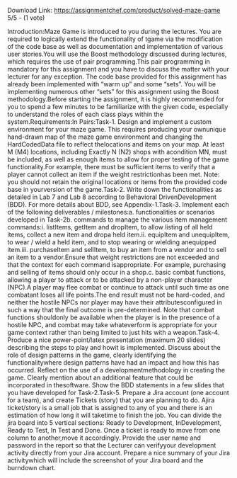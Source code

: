Download Link: https://assignmentchef.com/product/solved-maze-game
<br>
5/5 - (1 vote)

Introduction:Maze Game is introduced to you during the lectures. You are required to logically extend the functionality of tgame via the modification of the code base as well as documentation and implementation of various user stories.You will use the Boost methodology discussed during lectures, which requires the use of pair programming.This pair programming in mandatory for this assignment and you have to discuss the matter with your lecturer for any exception. The code base provided for this assignment has already been implemented with “warm up” and some “sets”. You will be implementing numerous other “sets” for this assignment using the Boost methodology.Before starting the assignment, it is highly recommended for you to spend a few minutes to be familiarize with the given code, especially to understand the roles of each class plays within the system.Requirements:In Pairs:Task-1. Design and implement a custom environment for your maze game. This requires producing your ownunique hand-drawn map of the maze game environment and changing the HardCodedData file to reflect thelocations and items on your map. At least M (M4) locations, including Exactly N (N2) shops with acondition MN, must be included, as well as enough items to allow for proper testing of the game functionality.For example, there must be sufficient items to verify that a player cannot collect an item if the weight restrictionhas been met. Note: you should not retain the original locations or items from the provided code base in yourversion of the game.Task-2. Write down the functionalities as detailed in Lab 7 and Lab 8 according to Behavioral DrivenDevelopment (BDD). For more details about BDD, see Appendix-1.Task-3. Implement each of the following deliverables / milestones:a. functionalities or scenarios developed in Task-2b. commands to manage the various item management commands:i. listItems, getItem and dropItem, to allow listing of all held items, collect a new item and dropa held item.ii. equipItem and unequipItem, to wear / wield a held item, and to stop wearing or wielding anequipped item.iii. purchaseItem and sellItem, to buy an item from a vendor and to sell an item to a vendor.Ensure that weight restrictions are not exceeded and that the context for each command isappropriate. For example, purchasing and selling of items should only occur in a shop.c. basic combat functions, allowing a player to attack or to be attacked by a non-player character (NPC).A player may flee combat or continue to attack until such time as one combatant loses all life points.The end result must not be hard-coded, and neither the hostile NPCs nor player may have their attributesconfigured in such a way that the final outcome is pre-determined. Note that combat functions shouldonly be available when the player is in the presence of a hostile NPC, and combat may take whateverform is appropriate for your game context rather than being limited to just hits with a weapon.Task-4. Produce a nice power-point/latex presentation (maximum 20 slides) describing the steps to play and howit is implemented. Discuss about the role of design patterns in the game, clearly identifying the functionalitywhere design patterns have had an impact and how this has occurred. Reflect on the use of a developmentmethodology in creating the game. Clearly mention about an additional feature that could be incorporated in thesoftware. Show the BDD statements in a few slides that you have developed for Task-2.Task-5. Prepare a Jira account (one account for a team), and create Tickets (story) that you are planning to do. Ajira ticket/story is a small job that is assigned to any of you and there is an estimation of how long it will taketime to finish the job. You can divide the jira board into 5 vertical sections: Ready to Development, InDevelopment, Ready to Test, In Test and Done. Once a ticket is ready to move from one column to another,move it accordingly. Provide the user name and password in the report so that the Lecturer can verifyyour development activity directly from your Jira account. Prepare a nice summary of your Jira activitywhich will include the screenshot of your Jira board and the burndown chart.